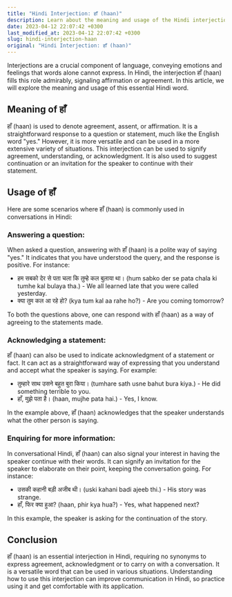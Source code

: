 ```yaml
---
title: "Hindi Interjection: हाँ (haan)"
description: Learn about the meaning and usage of the Hindi interjection हाँ (haan), and how to utilize it in conversation.
date: 2023-04-12 22:07:42 +0300
last_modified_at: 2023-04-12 22:07:42 +0300
slug: hindi-interjection-haan
original: "Hindi Interjection: हाँ (haan)"
---
```

Interjections are a crucial component of language, conveying emotions and feelings that words alone cannot express. In Hindi, the interjection हाँ (haan) fills this role admirably, signaling affirmation or agreement. In this article, we will explore the meaning and usage of this essential Hindi word.

## Meaning of हाँ

हाँ (haan) is used to denote agreement, assent, or affirmation. It is a straightforward response to a question or statement, much like the English word "yes." However, it is more versatile and can be used in a more extensive variety of situations. This interjection can be used to signify agreement, understanding, or acknowledgment. It is also used to suggest continuation or an invitation for the speaker to continue with their statement.

## Usage of हाँ

Here are some scenarios where हाँ (haan) is commonly used in conversations in Hindi:

### Answering a question:

When asked a question, answering with हाँ (haan) is a polite way of saying "yes." It indicates that you have understood the query, and the response is positive. For instance:

- हम सबको देर से पता चला कि तुम्हे कल बुलाया था। (hum sabko der se pata chala ki tumhe kal bulaya tha.) - We all learned late that you were called yesterday.
- क्या तुम कल आ रहे हो? (kya tum kal aa rahe ho?) - Are you coming tomorrow?

To both the questions above, one can respond with हाँ (haan) as a way of agreeing to the statements made.

### Acknowledging a statement:

हाँ (haan) can also be used to indicate acknowledgment of a statement or fact. It can act as a straightforward way of expressing that you understand and accept what the speaker is saying. For example:

- तुम्हारे साथ उसने बहुत बुरा किया। (tumhare sath usne bahut bura kiya.) - He did something terrible to you.
- हाँ, मुझे पता है। (haan, mujhe pata hai.) - Yes, I know.

In the example above, हाँ (haan) acknowledges that the speaker understands what the other person is saying.

### Enquiring for more information:

In conversational Hindi, हाँ (haan) can also signal your interest in having the speaker continue with their words. It can signify an invitation for the speaker to elaborate on their point, keeping the conversation going. For instance:

- उसकी कहानी बड़ी अजीब थी। (uski kahani badi ajeeb thi.) - His story was strange.
- हाँ, फिर क्या हुआ? (haan, phir kya hua?) - Yes, what happened next?

In this example, the speaker is asking for the continuation of the story.

## Conclusion

हाँ (haan) is an essential interjection in Hindi, requiring no synonyms to express agreement, acknowledgment or to carry on with a conversation. It is a versatile word that can be used in various situations. Understanding how to use this interjection can improve communication in Hindi, so practice using it and get comfortable with its application.